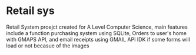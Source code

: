 # Retail sys
Retail System proejct created for A Level Computer Science, main features include a function purchasing system using SQLite, Orders to user's home with GMAPS API, and email receipts using GMAIL API
IDK if some forms will load or not becasue of the images 
